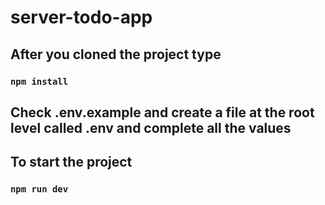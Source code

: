 # server-todo-app

## After you cloned the project type
### `npm install`

## Check .env.example and create a file at the root level called .env and complete all the values

## To start the project
### `npm run dev`
